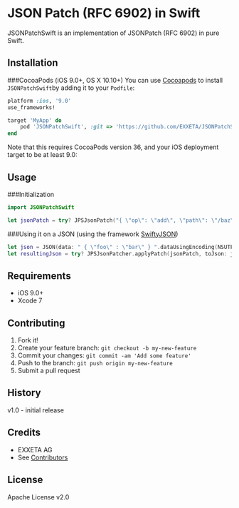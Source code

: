 # JSON Patch (RFC 6902) in Swift

JSONPatchSwift is an implementation of JSONPatch (RFC 6902) in pure Swift.

## Installation

###CocoaPods (iOS 9.0+, OS X 10.10+)
You can use [Cocoapods](http://cocoapods.org/) to install `JSONPatchSwift`by adding it to your `Podfile`:
```ruby
platform :ios, '9.0'
use_frameworks!

target 'MyApp' do
	pod 'JSONPatchSwift', :git => 'https://github.com/EXXETA/JSONPatchSwift.git'
end
```
Note that this requires CocoaPods version 36, and your iOS deployment target to be at least 9.0:

## Usage

###Initialization
```swift
import JSONPatchSwift
```
```swift
let jsonPatch = try? JPSJsonPatch("{ \"op\": \"add\", \"path\": \"/baz\", \"value\": \"qux\" }")
```

###Using it on a JSON (using the framework [SwiftyJSON](https://github.com/SwiftyJSON/SwiftyJSON))
```swift
let json = JSON(data: " { \"foo\" : \"bar\" } ".dataUsingEncoding(NSUTF8StringEncoding)!)
let resultingJson = try? JPSJsonPatcher.applyPatch(jsonPatch, toJson: json)
```

## Requirements

- iOS 9.0+
- Xcode 7


## Contributing

1. Fork it!
2. Create your feature branch: `git checkout -b my-new-feature`
3. Commit your changes: `git commit -am 'Add some feature'`
4. Push to the branch: `git push origin my-new-feature`
5. Submit a pull request

## History

v1.0 - initial release

## Credits

- EXXETA AG
- See [Contributors](https://www.github.com/EXXETA/JSONPatchSwift/graphs/contributors)

## License

Apache License v2.0
